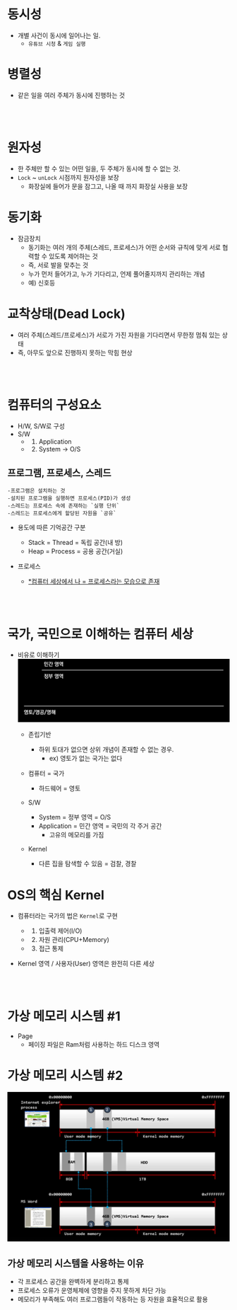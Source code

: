 # 동시성

- 개별 사건이 동시에 일어나는 일.
    - `유튜브 시청` & `게임 실행`

# 병렬성

- 같은 일을 여러 주체가 동시에 진행하는 것

<br>
<br>

# 원자성

- 한 주체만 할 수 있는 어떤 일을, 두 주체가 동시에 할 수 없는 것.
- `Lock` ~ `unLock` 시점까지 원자성을 보장
    - 화장실에 들어가 문을 잠그고, 나올 때 까지 화장실 사용을 보장


# 동기화

- 잠금장치
    - 동기화는 여러 개의 주체(스레드, 프로세스)가 어떤 순서와 규칙에 맞게 서로 협력할 수 있도록 제어하는 것
    - 즉, 서로 발을 맞추는 것
    - 누가 먼저 들어가고, 누가 기다리고, 언제 풀어줄지까지 관리하는 개념
    - 예) 신호등

# 교착상태(Dead Lock)

- 여러 주체(스레드/프로세스)가 서로가 가진 자원을 기다리면서 무한정 멈춰 있는 상태
- 즉, 아무도 앞으로 진행하지 못하는 막힘 현상

<br>
<br>

# 컴퓨터의 구성요소
- H/W, S/W로 구성
- S/W
    - 1. Application
    - 2. System -> O/S

## 프로그램, 프로세스, 스레드

    -프로그램은 설치하는 것
    -설치된 프로그램을 실행하면 프로세스(PID)가 생성
    -스레드는 프로세스 속에 존재하는 `실행 단위`
    -스레드는 프로세스에게 할당된 자원을 `공유`

- 용도에 따른 기억공간 구분

    - Stack = Thread = 독립 공간(내 방)
    - Heap = Process = 공용 공간(거실)

- 프로세스
    - <u>*컴퓨터 세상에서 나 = 프로세스라는 모습으로 존재</u>

<br>
<br>

# 국가, 국민으로 이해하는 컴퓨터 세상

- 비유로 이해하기
    ![alt text](image.png)

    - 존립기반
        - 하위 토대가 없으면 상위 개념이 존재할 수 없는 경우.
            - ex) 영토가 없는 국가는 없다

    - 컴퓨터 = 국가
        - 하드웨어 = 영토

    - S/W 
        - System = 정부 영역 = O/S
        - Application = 민간 영역 = 국민의 각 주거 공간
            - 고유의 메모리를 가짐

    - Kernel
        - 다른 집을 탐색할 수 있음 = 검찰, 경찰

# OS의 핵심 Kernel

- 컴퓨터라는 국가의 법은 `Kernel`로 구현

    - 1. 입출력 제어(I/O)
    - 2. 자원 관리(CPU+Memory)
    - 3. 접근 통제

- Kernel 영역 / 사용자(User) 영역은 완전히 다른 세상


<br>
<br>

# 가상 메모리 시스템 \#1

- Page
    - 페이징 파일은 Ram처럼 사용하는 하드 디스크 영역

# 가상 메모리 시스템 \#2
![alt text](image-1.png)

## 가상 메모리 시스템을 사용하는 이유
- 각 프로세스 공간을 완벽하게 분리하고 통제
- 프로세스 오류가 운영체제에 영향을 주지 못하게 차단 가능
- 메모리가 부족해도 여러 프로그램들이 작동하는 등 자원을 효율적으로 활용
